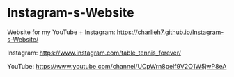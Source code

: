 # Instagram-s-Website
Website for my YouTube + Instagram: https://charlieh7.github.io/Instagram-s-Website/

Instagram: https://www.instagram.com/table_tennis_forever/

YouTube: https://www.youtube.com/channel/UCpWrn8pelf9V2O1W5jwP8eA
